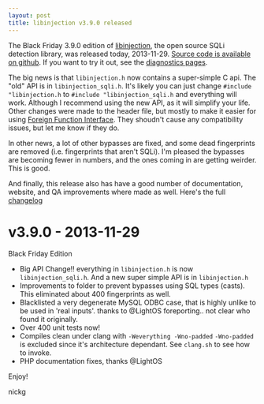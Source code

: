 ```yaml
---
layout: post
title: libinjection v3.9.0 released
---
```


The Black Friday 3.9.0 edition of [libinjection](https://libinjection.client9.com/), the open source SQLi detection library, was released today, 2013-11-29. [Source code is available on github](https://github.com/client9/libinjection/). If you want to try it out, see the [diagnostics pages](https://libinjection.client9.com/diagnostics).

The big news is that `libinjection.h` now contains a super-simple C api.  The "old" API is in `libinjection_sqli.h`.  It's likely you can just change `#include "libinjection.h` to `#include "libinjection_sqli.h` and everything will work.  Although I recommend using the new API, as it will simplify your life.   Other changes were made to the header file, but mostly to make it easier for using [Foreign Function Interface](http://cffi.readthedocs.org/).  They shoudn't cause any compatibility issues, but let me know if they do.

In other news, a lot of other bypasses are fixed, and some dead fingerprints are removed (i.e. fingerprints that aren't SQLi).  I'm pleased the bypasses are becoming fewer in numbers, and the ones coming in are getting weirder.  This is good.

And finally, this release also has have a good number of documentation, website, and QA improvements where made as well.  Here's the full [changelog](https://github.com/client9/libinjection/blob/master/CHANGELOG.md)

# v3.9.0 - 2013-11-29

Black Friday Edition

* Big API Change!! everything in `libinjection.h` is now `libinjection_sqli.h`.  And a new super simple API is in `libinjection.h`
* Improvements to folder to prevent bypasses using SQL types (casts).  This eliminated about 400 fingerprints as well.
* Blacklisted a very degenerate MySQL ODBC case, that is highly unlike to be used in 'real inputs'. thanks to @LightOS foreporting.. not clear who found it originally.
* Over 400 unit tests now!
* Compiles clean under clang with `-Weverything -Wno-padded`   `-Wno-padded` is excluded since it's architecture dependant.   See `clang.sh` to see how to invoke.
* PHP documentation fixes, thanks @LightOS

Enjoy!

nickg
